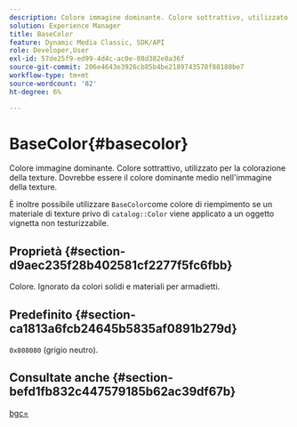 ```yaml
---
description: Colore immagine dominante. Colore sottrattivo, utilizzato per la colorazione della texture. Dovrebbe essere il colore dominante medio nell'immagine della texture.
solution: Experience Manager
title: BaseColor
feature: Dynamic Media Classic, SDK/API
role: Developer,User
exl-id: 57de25f9-ed99-4d4c-ac0e-08d382e8a36f
source-git-commit: 206e4643e3926cb85b4be2189743578f88180be7
workflow-type: tm+mt
source-wordcount: '82'
ht-degree: 6%

---
```


# BaseColor{#basecolor}

Colore immagine dominante. Colore sottrattivo, utilizzato per la colorazione della texture. Dovrebbe essere il colore dominante medio nell&#39;immagine della texture.

È inoltre possibile utilizzare `BaseColor`come colore di riempimento se un materiale di texture privo di `catalog::Color` viene applicato a un oggetto vignetta non testurizzabile.

## Proprietà {#section-d9aec235f28b402581cf2277f5fc6fbb}

Colore. Ignorato da colori solidi e materiali per armadietti.

## Predefinito {#section-ca1813a6fcb24645b5835af0891b279d}

`0x808080` (grigio neutro).

## Consultate anche {#section-befd1fb832c447579185b62ac39df67b}

[bgc=](../../../../../ir-api/http-protocol/image-rendering-api-ref/c-ir-http-protocol-ref/c-ir-http-protocol-command-reference/r-ir-bgc.md#reference-3f5c78cea01c4a85aa582076d23aebb0)

